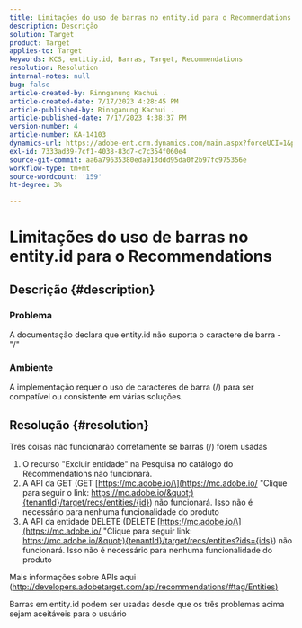 ```yaml
---
title: Limitações do uso de barras no entity.id para o Recommendations
description: Descrição
solution: Target
product: Target
applies-to: Target
keywords: KCS, entitiy.id, Barras, Target, Recommendations
resolution: Resolution
internal-notes: null
bug: false
article-created-by: Rinnganung Kachui .
article-created-date: 7/17/2023 4:28:45 PM
article-published-by: Rinnganung Kachui .
article-published-date: 7/17/2023 4:38:37 PM
version-number: 4
article-number: KA-14103
dynamics-url: https://adobe-ent.crm.dynamics.com/main.aspx?forceUCI=1&pagetype=entityrecord&etn=knowledgearticle&id=42fde5fd-be24-ee11-9cbd-6045bd0065f9
exl-id: 7333ad39-7cf1-4038-83d7-c7c354f060e4
source-git-commit: aa6a79635380eda913ddd95da0f2b97fc975356e
workflow-type: tm+mt
source-wordcount: '159'
ht-degree: 3%

---
```


# Limitações do uso de barras no entity.id para o Recommendations

## Descrição {#description}




### Problema



A documentação declara que entity.id não suporta o caractere de barra - &quot;/&quot;



### Ambiente



A implementação requer o uso de caracteres de barra (/) para ser compatível ou consistente em várias soluções.


## Resolução {#resolution}


Três coisas não funcionarão corretamente se barras (/) forem usadas

1. O recurso &quot;Excluir entidade&quot; na Pesquisa no catálogo do Recommendations não funcionará.
2. A API da GET (GET [https://mc.adobe.io/\](https://mc.adobe.io/ &quot;Clique para seguir o link: https://mc.adobe.io/&quot;){tenantId}/target/recs/entities/{id}) não funcionará. Isso não é necessário para nenhuma funcionalidade do produto
3. A API da entidade DELETE (DELETE [https://mc.adobe.io/\](https://mc.adobe.io/ &quot;Clique para seguir link: https://mc.adobe.io/&quot;){tenantId}/target/recs/entities?ids={ids}) não funcionará. Isso não é necessário para nenhuma funcionalidade do produto


Mais informações sobre APIs aqui ([http://developers.adobetarget.com/api/recommendations/#tag/Entities)](http://developers.adobetarget.com/api/recommendations/#tag/Entities%29 "Clique para seguir link: http://developers.adobetarget.com/api/recommendations/#tag/Entities)")

Barras em entity.id podem ser usadas desde que os três problemas acima sejam aceitáveis para o usuário
